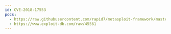```yaml
---
id: CVE-2018-17553
pocs:
  - https://raw.githubusercontent.com/rapid7/metasploit-framework/master/modules/exploits/multi/http/navigate_cms_rce.rb
  - https://www.exploit-db.com/raw/45561
---
```

